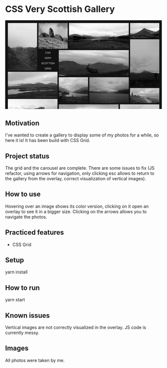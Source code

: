 # CSS Very Scottish Gallery

![alt text](./screenshots/home.jpeg?raw=true)

## Motivation

I've wanted to create a gallery to display some of my photos for a while, so here it is! It has been build with CSS Grid.

## Project status

The grid and the carousel are complete.
There are some issues to fix (JS refactor, using arrows for navigation, only clicking esc allows to return to the gallery from the overlay, correct visualization of vertical images).

## How to use

Hovering over an image shows its color version, clicking on it open an overlay to see it in a bigger size. Clicking on the arrows allows you to navigate the photos.

## Practiced features

- CSS Grid

## Setup

yarn install

## How to run

yarn start


## Known issues

Vertical images are not correctly visualized in the overlay.
JS code is currently messy.

## Images

All photos were taken by me.

